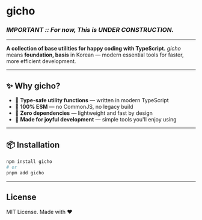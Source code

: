 # gicho

### *IMPORTANT :: For now, This is UNDER CONSTRUCTION.*

---

**A collection of base utilities for happy coding with TypeScript.**
_gicho_ means **foundation, basis** in Korean — modern essential tools for faster, more efficient development.

---

## ✨ Why gicho?

- 🧩 **Type-safe utility functions** — written in modern TypeScript
- 💨 **100% ESM** — no CommonJS, no legacy build
- 🌿 **Zero dependencies** — lightweight and fast by design
- 💛 **Made for joyful development** — simple tools you'll enjoy using

---

## 📦 Installation

```bash
npm install gicho
# or
pnpm add gicho
```

---

## License

MIT License. Made with ❤️
